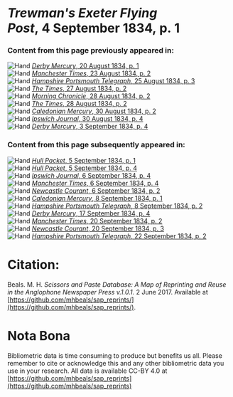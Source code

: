 # *Trewman's Exeter Flying Post*, 4 September 1834, p. 1  
  
### Content from this page previously appeared in:  
![Hand](http://scissorsandpaste.net/wp-content/uploads/2017/06/smallhandpointer.png) [*Derby Mercury*, 20 August 1834, p. 1](https://mhbeals.github.io/sap_html/Derby-Mercury/Derby-Mercury-20-August-1834-p-1)  
![Hand](http://scissorsandpaste.net/wp-content/uploads/2017/06/smallhandpointer.png) [*Manchester Times*, 23 August 1834, p. 2](https://mhbeals.github.io/sap_html/Manchester-Times/Manchester-Times-23-August-1834-p-2)  
![Hand](http://scissorsandpaste.net/wp-content/uploads/2017/06/smallhandpointer.png) [*Hampshire Portsmouth Telegraph*, 25 August 1834, p. 3](https://mhbeals.github.io/sap_html/Hampshire-Portsmouth-Telegraph/Hampshire-Portsmouth-Telegraph-25-August-1834-p-3)  
![Hand](http://scissorsandpaste.net/wp-content/uploads/2017/06/smallhandpointer.png) [*The Times*, 27 August 1834, p. 2](https://mhbeals.github.io/sap_html/The-Times/The-Times-27-August-1834-p-2)  
![Hand](http://scissorsandpaste.net/wp-content/uploads/2017/06/smallhandpointer.png) [*Morning Chronicle*, 28 August 1834, p. 2](https://mhbeals.github.io/sap_html/Morning-Chronicle/Morning-Chronicle-28-August-1834-p-2)  
![Hand](http://scissorsandpaste.net/wp-content/uploads/2017/06/smallhandpointer.png) [*The Times*, 28 August 1834, p. 2](https://mhbeals.github.io/sap_html/The-Times/The-Times-28-August-1834-p-2)  
![Hand](http://scissorsandpaste.net/wp-content/uploads/2017/06/smallhandpointer.png) [*Caledonian Mercury*, 30 August 1834, p. 2](https://mhbeals.github.io/sap_html/Caledonian-Mercury/Caledonian-Mercury-30-August-1834-p-2)  
![Hand](http://scissorsandpaste.net/wp-content/uploads/2017/06/smallhandpointer.png) [*Ipswich Journal*, 30 August 1834, p. 4](https://mhbeals.github.io/sap_html/Ipswich-Journal/Ipswich-Journal-30-August-1834-p-4)  
![Hand](http://scissorsandpaste.net/wp-content/uploads/2017/06/smallhandpointer.png) [*Derby Mercury*, 3 September 1834, p. 4](https://mhbeals.github.io/sap_html/Derby-Mercury/Derby-Mercury-3-September-1834-p-4)  
  
### Content from this page subsequently appeared in:  
![Hand](http://scissorsandpaste.net/wp-content/uploads/2017/06/smallhandpointer.png) [*Hull Packet*, 5 September 1834, p. 1](https://mhbeals.github.io/sap_html/Hull-Packet/Hull-Packet-5-September-1834-p-1)  
![Hand](http://scissorsandpaste.net/wp-content/uploads/2017/06/smallhandpointer.png) [*Hull Packet*, 5 September 1834, p. 4](https://mhbeals.github.io/sap_html/Hull-Packet/Hull-Packet-5-September-1834-p-4)  
![Hand](http://scissorsandpaste.net/wp-content/uploads/2017/06/smallhandpointer.png) [*Ipswich Journal*, 6 September 1834, p. 4](https://mhbeals.github.io/sap_html/Ipswich-Journal/Ipswich-Journal-6-September-1834-p-4)  
![Hand](http://scissorsandpaste.net/wp-content/uploads/2017/06/smallhandpointer.png) [*Manchester Times*, 6 September 1834, p. 4](https://mhbeals.github.io/sap_html/Manchester-Times/Manchester-Times-6-September-1834-p-4)  
![Hand](http://scissorsandpaste.net/wp-content/uploads/2017/06/smallhandpointer.png) [*Newcastle Courant*, 6 September 1834, p. 2](https://mhbeals.github.io/sap_html/Newcastle-Courant/Newcastle-Courant-6-September-1834-p-2)  
![Hand](http://scissorsandpaste.net/wp-content/uploads/2017/06/smallhandpointer.png) [*Caledonian Mercury*, 8 September 1834, p. 1](https://mhbeals.github.io/sap_html/Caledonian-Mercury/Caledonian-Mercury-8-September-1834-p-1)  
![Hand](http://scissorsandpaste.net/wp-content/uploads/2017/06/smallhandpointer.png) [*Hampshire Portsmouth Telegraph*, 8 September 1834, p. 2](https://mhbeals.github.io/sap_html/Hampshire-Portsmouth-Telegraph/Hampshire-Portsmouth-Telegraph-8-September-1834-p-2)  
![Hand](http://scissorsandpaste.net/wp-content/uploads/2017/06/smallhandpointer.png) [*Derby Mercury*, 17 September 1834, p. 4](https://mhbeals.github.io/sap_html/Derby-Mercury/Derby-Mercury-17-September-1834-p-4)  
![Hand](http://scissorsandpaste.net/wp-content/uploads/2017/06/smallhandpointer.png) [*Manchester Times*, 20 September 1834, p. 2](https://mhbeals.github.io/sap_html/Manchester-Times/Manchester-Times-20-September-1834-p-2)  
![Hand](http://scissorsandpaste.net/wp-content/uploads/2017/06/smallhandpointer.png) [*Newcastle Courant*, 20 September 1834, p. 3](https://mhbeals.github.io/sap_html/Newcastle-Courant/Newcastle-Courant-20-September-1834-p-3)  
![Hand](http://scissorsandpaste.net/wp-content/uploads/2017/06/smallhandpointer.png) [*Hampshire Portsmouth Telegraph*, 22 September 1834, p. 2](https://mhbeals.github.io/sap_html/Hampshire-Portsmouth-Telegraph/Hampshire-Portsmouth-Telegraph-22-September-1834-p-2)  


# Citation: 

Beals. M. H. *Scissors and Paste Database: A Map of Reprinting and Reuse in the Anglophone Newspaper Press v.1.0.1.* 2 June 2017. Available at [https://github.com/mhbeals/sap_reprints/](https://github.com/mhbeals/sap_reprints/). 

# Nota Bona

Bibliometric data is time consuming to produce but benefits us all. Please remember to cite or acknowledge this and any other bibliometric data you use in your research. All data is available CC-BY 4.0 at [https://github.com/mhbeals/sap_reprints](https://github.com/mhbeals/sap_reprints)